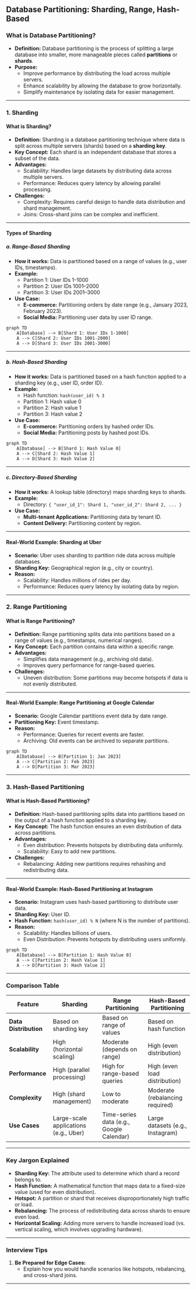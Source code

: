 ## **Database Partitioning: Sharding, Range, Hash-Based**

### **What is Database Partitioning?**

- **Definition:** Database partitioning is the process of splitting a large database into smaller, more manageable pieces called **partitions** or **shards**.
- **Purpose:**
  - Improve performance by distributing the load across multiple servers.
  - Enhance scalability by allowing the database to grow horizontally.
  - Simplify maintenance by isolating data for easier management.

---

### **1. Sharding**

#### **What is Sharding?**

- **Definition:** Sharding is a database partitioning technique where data is split across multiple servers (shards) based on a **sharding key**.
- **Key Concept:** Each shard is an independent database that stores a subset of the data.
- **Advantages:**
  - Scalability: Handles large datasets by distributing data across multiple servers.
  - Performance: Reduces query latency by allowing parallel processing.
- **Challenges:**
  - Complexity: Requires careful design to handle data distribution and shard management.
  - Joins: Cross-shard joins can be complex and inefficient.

---

#### **Types of Sharding**

##### **a. Range-Based Sharding**

- **How it works:** Data is partitioned based on a range of values (e.g., user IDs, timestamps).
- **Example:**
  - Partition 1: User IDs 1–1000
  - Partition 2: User IDs 1001–2000
  - Partition 3: User IDs 2001–3000
- **Use Case:**
  - **E-commerce:** Partitioning orders by date range (e.g., January 2023, February 2023).
  - **Social Media:** Partitioning user data by user ID range.


```mermaid
graph TD
    A[Database] --> B[Shard 1: User IDs 1-1000]
    A --> C[Shard 2: User IDs 1001-2000]
    A --> D[Shard 3: User IDs 2001-3000]
```

---

##### **b. Hash-Based Sharding**

- **How it works:** Data is partitioned based on a hash function applied to a sharding key (e.g., user ID, order ID).
- **Example:**
  - Hash function: `hash(user_id) % 3`
  - Partition 1: Hash value 0
  - Partition 2: Hash value 1
  - Partition 3: Hash value 2
- **Use Case:**
  - **E-commerce:** Partitioning orders by hashed order IDs.
  - **Social Media:** Partitioning posts by hashed post IDs.



```mermaid
graph TD
    A[Database] --> B[Shard 1: Hash Value 0]
    A --> C[Shard 2: Hash Value 1]
    A --> D[Shard 3: Hash Value 2]
```

---

##### **c. Directory-Based Sharding**

- **How it works:** A lookup table (directory) maps sharding keys to shards.
- **Example:**
  - Directory: `{ "user_id_1": Shard 1, "user_id_2": Shard 2, ... }`
- **Use Case:**
  - **Multi-tenant Applications:** Partitioning data by tenant ID.
  - **Content Delivery:** Partitioning content by region.

---

#### **Real-World Example: Sharding at Uber**

- **Scenario:** Uber uses sharding to partition ride data across multiple databases.
- **Sharding Key:** Geographical region (e.g., city or country).
- **Reason:**
  - Scalability: Handles millions of rides per day.
  - Performance: Reduces query latency by isolating data by region.

---

### **2. Range Partitioning**

#### **What is Range Partitioning?**

- **Definition:** Range partitioning splits data into partitions based on a range of values (e.g., timestamps, numerical ranges).
- **Key Concept:** Each partition contains data within a specific range.
- **Advantages:**
  - Simplifies data management (e.g., archiving old data).
  - Improves query performance for range-based queries.
- **Challenges:**
  - Uneven distribution: Some partitions may become hotspots if data is not evenly distributed.

---

#### **Real-World Example: Range Partitioning at Google Calendar**

- **Scenario:** Google Calendar partitions event data by date range.
- **Partitioning Key:** Event timestamp.
- **Reason:**
  - Performance: Queries for recent events are faster.
  - Archiving: Old events can be archived to separate partitions.


```mermaid
graph TD
    A[Database] --> B[Partition 1: Jan 2023]
    A --> C[Partition 2: Feb 2023]
    A --> D[Partition 3: Mar 2023]
```

---

### **3. Hash-Based Partitioning**

#### **What is Hash-Based Partitioning?**

- **Definition:** Hash-based partitioning splits data into partitions based on the output of a hash function applied to a sharding key.
- **Key Concept:** The hash function ensures an even distribution of data across partitions.
- **Advantages:**
  - Even distribution: Prevents hotspots by distributing data uniformly.
  - Scalability: Easy to add new partitions.
- **Challenges:**
  - Rebalancing: Adding new partitions requires rehashing and redistributing data.

---

#### **Real-World Example: Hash-Based Partitioning at Instagram**

- **Scenario:** Instagram uses hash-based partitioning to distribute user data.
- **Sharding Key:** User ID.
- **Hash Function:** `hash(user_id) % N` (where N is the number of partitions).
- **Reason:**
  - Scalability: Handles billions of users.
  - Even Distribution: Prevents hotspots by distributing users uniformly.


```mermaid
graph TD
    A[Database] --> B[Partition 1: Hash Value 0]
    A --> C[Partition 2: Hash Value 1]
    A --> D[Partition 3: Hash Value 2]
```

---

### **Comparison Table**

| Feature               | Sharding                              | Range Partitioning                       | Hash-Based Partitioning          |
| --------------------- | ------------------------------------- | ---------------------------------------- | -------------------------------- |
| **Data Distribution** | Based on sharding key                 | Based on range of values                 | Based on hash function           |
| **Scalability**       | High (horizontal scaling)             | Moderate (depends on range)              | High (even distribution)         |
| **Performance**       | High (parallel processing)            | High for range-based queries             | High (even load distribution)    |
| **Complexity**        | High (shard management)               | Low to moderate                          | Moderate (rebalancing required)  |
| **Use Cases**         | Large-scale applications (e.g., Uber) | Time-series data (e.g., Google Calendar) | Large datasets (e.g., Instagram) |

---

### **Key Jargon Explained**

- **Sharding Key:** The attribute used to determine which shard a record belongs to.
- **Hash Function:** A mathematical function that maps data to a fixed-size value (used for even distribution).
- **Hotspot:** A partition or shard that receives disproportionately high traffic or load.
- **Rebalancing:** The process of redistributing data across shards to ensure even load.
- **Horizontal Scaling:** Adding more servers to handle increased load (vs. vertical scaling, which involves upgrading hardware).

---

### **Interview Tips**

1. **Be Prepared for Edge Cases:**
   - Explain how you would handle scenarios like hotspots, rebalancing, and cross-shard joins.

---
